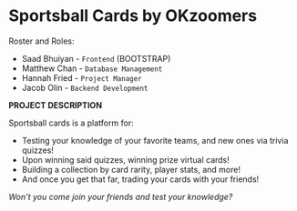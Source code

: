 # Sportsball Cards by OKzoomers

Roster and Roles:
- Saad Bhuiyan - `Frontend` (BOOTSTRAP)
- Matthew Chan - `Database Management`
- Hannah Fried - `Project Manager`
- Jacob Olin - `Backend Development`

**PROJECT DESCRIPTION**

Sportsball cards is a platform for:
- Testing your knowledge of your favorite teams, and new ones via trivia quizzes!
- Upon winning said quizzes, winning prize virtual cards!
- Building a collection by card rarity, player stats, and more!
- And once you get that far, trading your cards with your friends!

*Won't you come join your friends and test your knowledge?*
